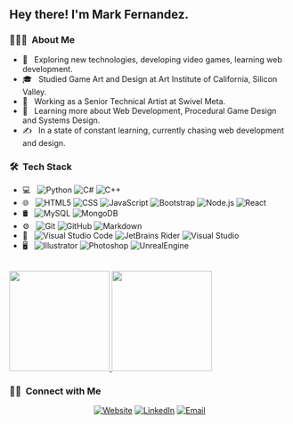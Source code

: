 

<h2> Hey there! I'm Mark Fernandez.</h2>

<h3> 👨🏻‍💻 &nbsp;About Me </h3>

- 🤔 &nbsp; Exploring new technologies, developing video games, learning web development.
- 🎓 &nbsp; Studied Game Art and Design at Art Institute of California, Silicon Valley.
- 💼 &nbsp; Working as a Senior Technical Artist at Swivel Meta.
- 🌱 &nbsp; Learning more about Web Development, Procedural Game Design and Systems Design.
- ✍️ &nbsp; In a state of constant learning, currently chasing web development and design.

<h3> 🛠 &nbsp;Tech Stack</h3>

- 💻 &nbsp;
  ![Python](https://img.shields.io/badge/-Python-333333?style=flat&logo=python)
  ![C#](https://img.shields.io/badge/C%23-333333?style=flat&logo=c-sharp&logoColor=007396)
  ![C++](https://img.shields.io/badge/-C++-333333?style=flat&logo=C%2B%2B&logoColor=00599C)
- 🌐 &nbsp;
  ![HTML5](https://img.shields.io/badge/-HTML5-333333?style=flat&logo=HTML5)
  ![CSS](https://img.shields.io/badge/-CSS-333333?style=flat&logo=CSS3&logoColor=1572B6)
  ![JavaScript](https://img.shields.io/badge/-JavaScript-333333?style=flat&logo=javascript)
  ![Bootstrap](https://img.shields.io/badge/-Bootstrap-333333?style=flat&logo=bootstrap&logoColor=563D7C)
  ![Node.js](https://img.shields.io/badge/-Node.js-333333?style=flat&logo=node.js)
  ![React](https://img.shields.io/badge/-React-333333?style=flat&logo=react)
- 🛢 &nbsp;
  ![MySQL](https://img.shields.io/badge/-MySQL-333333?style=flat&logo=mysql)
  ![MongoDB](https://img.shields.io/badge/-MongoDB-333333?style=flat&logo=mongodb)
- ⚙️ &nbsp;
  ![Git](https://img.shields.io/badge/-Git-333333?style=flat&logo=git)
  ![GitHub](https://img.shields.io/badge/-GitHub-333333?style=flat&logo=github)
  ![Markdown](https://img.shields.io/badge/-Markdown-333333?style=flat&logo=markdown)
- 🔧 &nbsp;
  ![Visual Studio Code](https://img.shields.io/badge/-Visual%20Studio%20Code-333333?style=flat&logo=visual-studio-code&logoColor=007ACC)
  ![JetBrains Rider](https://img.shields.io/badge/Rider-333333?style=flat&logo=jb-rider)
  ![Visual Studio](https://img.shields.io/badge/Visual_Studio-333333?style=flat&logo=visual-studio-ide&logoColor=2C2255)
- 🖥 &nbsp;
  ![Illustrator](https://img.shields.io/badge/-Illustrator-333333?style=flat&logo=adobe-illustrator)
  ![Photoshop](https://img.shields.io/badge/-Photoshop-333333?style=flat&logo=adobe-photoshop)
  ![UnrealEngine](https://img.shields.io/badge/-Unreal%20Engine-333333?style=flat&logo=unrealengine)

<br/>

<a href="https://github.com/mfernandez4">
  <img height="180em" src="https://github-readme-stats.vercel.app/api?username=mfernandez4&theme=buefy&show_icons=true" />
  <img height="180em" src="https://github-readme-stats.vercel.app/api/top-langs/?username=mfernandez4&theme=buefy&layout=compact" />
</a>

<br/>

<h3> 🤝🏻 &nbsp;Connect with Me </h3>

<p align="center">
<a href="https://www.sweetpixeldreams.dev/"><img alt="Website" src="https://img.shields.io/badge/Website-www.sweetpixeldreams.dev-blue?style=flat-square&logo=google-chrome"></a>
<a href="https://www.linkedin.com/in/mark-fernandez/"><img alt="LinkedIn" src="https://img.shields.io/badge/LinkedIn-Mark%20Fernandez-blue?style=flat-square&logo=linkedin"></a>
<a href="mailto:mfernandez9190@gmail.com"><img alt="Email" src="https://img.shields.io/badge/Email-mfernandez9190@gmail.com-blue?style=flat-square&logo=gmail"></a>
</p>
